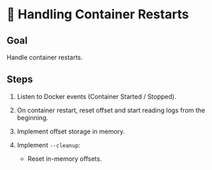 # 🔄 Handling Container Restarts

## Goal
Handle container restarts.

## Steps
1. Listen to Docker events (Container Started / Stopped).
2. On container restart, reset offset and start reading logs from the beginning.
3. Implement offset storage in memory.

4. Implement `--cleanup`:
    - Reset in-memory offsets.